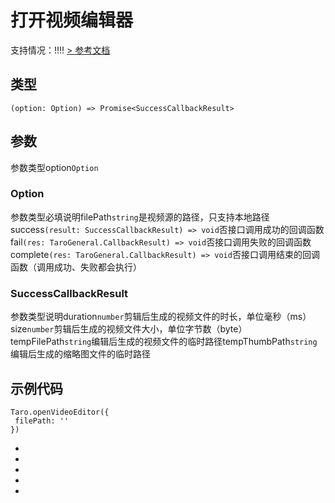 # 打开视频编辑器
支持情况：!!!!
[> 参考文档
](https://developers.weixin.qq.com/miniprogram/dev/api/media/video/wx.openVideoEditor.html)
## 类型[​](openVideoEditor.html#类型)
```tsx
(option: Option) => Promise<SuccessCallbackResult>
```

## 参数[​](openVideoEditor.html#参数)
参数类型option`Option`
### Option[​](openVideoEditor.html#option)
参数类型必填说明filePath`string`是视频源的路径，只支持本地路径success`(result: SuccessCallbackResult) => void`否接口调用成功的回调函数fail`(res: TaroGeneral.CallbackResult) => void`否接口调用失败的回调函数complete`(res: TaroGeneral.CallbackResult) => void`否接口调用结束的回调函数（调用成功、失败都会执行）
### SuccessCallbackResult[​](openVideoEditor.html#successcallbackresult)
参数类型说明duration`number`剪辑后生成的视频文件的时长，单位毫秒（ms）size`number`剪辑后生成的视频文件大小，单位字节数（byte）tempFilePath`string`编辑后生成的视频文件的临时路径tempThumbPath`string`编辑后生成的缩略图文件的临时路径
## 示例代码[​](openVideoEditor.html#示例代码)
```tsx
Taro.openVideoEditor({
 filePath: ''
})
```

- 
- 

- 
- 

-
